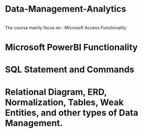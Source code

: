 # Data-Management-Analytics

<br> The course mainly focus on : 
 Microsoft Access Functionality
# Microsoft PowerBI Functionality
# SQL Statement and Commands
# Relational Diagram, ERD, Normalization, Tables, Weak Entities, and other types of Data Management.
</br>
